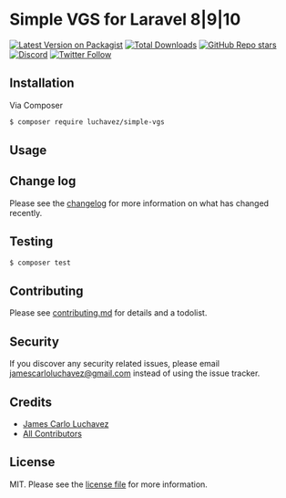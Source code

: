# Simple VGS for Laravel 8|9|10

[![Latest Version on Packagist][ico-version]][link-packagist]
[![Total Downloads][ico-downloads]][link-downloads]
[![GitHub Repo stars][ico-stars]][link-stars]
[![Discord][ico-discord]][link-discord]
[![Twitter Follow][ico-twitter]][link-twitter]

## Installation

Via Composer

``` bash
$ composer require luchavez/simple-vgs
```

## Usage

## Change log

Please see the [changelog](changelog.md) for more information on what has changed recently.

## Testing

``` bash
$ composer test
```

## Contributing

Please see [contributing.md](contributing.md) for details and a todolist.

## Security

If you discover any security related issues, please email jamescarloluchavez@gmail.com instead of using the issue tracker.

## Credits

- [James Carlo Luchavez][link-author]
- [All Contributors][link-contributors]

## License

MIT. Please see the [license file](license.md) for more information.

[ico-version]: https://img.shields.io/packagist/v/luchavez/simple-vgs.svg
[ico-downloads]: https://img.shields.io/packagist/dt/luchavez/simple-vgs.svg
[ico-stars]: https://img.shields.io/github/stars/luchavez-technologies/simple-vgs
[ico-discord]: https://img.shields.io/discord/1143744619956404295?color=8c9eff&label=Discord&logo=discord
[ico-twitter]: https://img.shields.io/twitter/follow/luchaveztech

[link-packagist]: https://packagist.org/packages/luchavez/simple-vgs
[link-downloads]: https://packagist.org/packages/luchavez/simple-vgs
[link-stars]: https://github.com/luchavez-technologies/simple-vgs
[link-discord]: https://discord.gg/MBxxAkQAxx
[link-twitter]: https://twitter.com/luchaveztech

[link-author]: https://github.com/luchavez-technologies
[link-contributors]: ../../contributors
